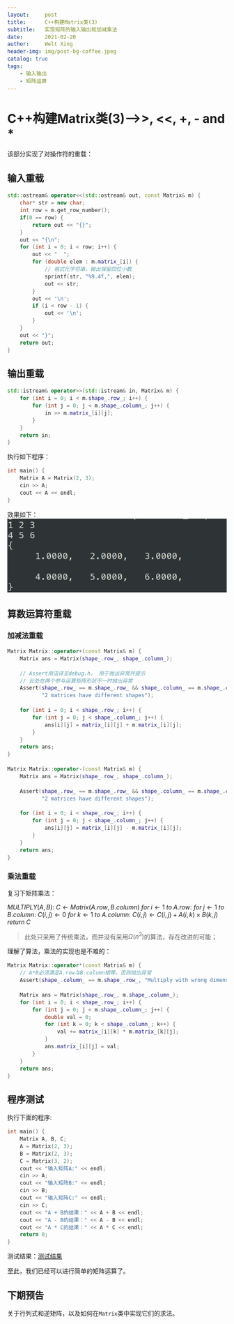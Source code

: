 ```yaml
---
layout:     post
title:      C++构建Matrix类(3)
subtitle:   实现矩阵的输入输出和加减乘法
date:       2021-02-20
author:     Welt Xing
header-img: img/post-bg-coffee.jpeg
catalog: true
tags:
    - 输入输出
    - 矩阵运算
---
```


# C++构建Matrix类(3)——>>, <<, +, - and *

该部分实现了对操作符的重载：

## 输入重载

```C++
std::ostream& operator<<(std::ostream& out, const Matrix& m) {
    char* str = new char;
    int row = m.get_row_number();
    if(0 == row) {
        return out << "{}";
    }
    out << "{\n";
    for (int i = 0; i < row; i++) {
        out << "  ";
        for (double elem : m.matrix_[i]) {
            // 格式化字符串，输出保留四位小数
            sprintf(str, "%9.4f,", elem);
            out << str;
        }
        out << '\n';
        if (i < row - 1) {
            out << '\n';
        }
    }
    out << "}";
    return out;
}
```

## 输出重载

```C++
std::istream& operator>>(std::istream& in, Matrix& m) {
    for (int i = 0; i < m.shape_.row_; i++) {
        for (int j = 0; j < m.shape_.column_; j++) {
            in >> m.matrix_[i][j];
        }
    }
    return in;
}
```

执行如下程序：

```C++
int main() {
    Matrix A = Matrix(2, 3);
    cin >> A;
    cout << A << endl;
}
```

效果如下：![效果展示](/img/in_output.png)

## 算数运算符重载

### 加减法重载

```C++
Matrix Matrix::operator+(const Matrix& m) {
    Matrix ans = Matrix(shape_.row_, shape_.column_);

    // Assert用法详见debug.h， 用于抛出异常并提示
    // 此处在两个参与运算矩阵形状不一时抛出异常
    Assert(shape_.row_ == m.shape_.row_ && shape_.column_ == m.shape_.column_,
           "2 matrices have different shapes");

    for (int i = 0; i < shape_.row_; i++) {
        for (int j = 0; j < shape_.column_; j++) {
            ans[i][j] = matrix_[i][j] + m.matrix_[i][j];
        }
    }
    return ans;
}

Matrix Matrix::operator-(const Matrix& m) {
    Matrix ans = Matrix(shape_.row_, shape_.column_);

    Assert(shape_.row_ == m.shape_.row_ && shape_.column_ == m.shape_.column_,
           "2 matrices have different shapes");

    for (int i = 0; i < shape_.row_; i++) {
        for (int j = 0; j < shape_.column_; j++) {
            ans[i][j] = matrix_[i][j] - m.matrix_[i][j];
        }
    }
    return ans;
}
```

### 乘法重载

复习下矩阵乘法：

$MULTIPLY(A, B):$
$C\leftarrow Matrix(A.row, B.column)$
$for\;i\leftarrow1\;to\;A.row:$
    	$for\;j\leftarrow1\;to\;B.column:$
    			$C(i,j)\leftarrow0$
        		$for\;k\leftarrow1\;to\;A.column:$
						$C(i,j)\leftarrow C(i,j)+A(i,k)\times B(k,j)$
$return\;C$

> 此处只采用了传统乘法，而并没有采用$\Omega(n^3)$的算法，存在改进的可能；

理解了算法，乘法的实现也是不难的：

```C++
Matrix Matrix::operator*(const Matrix& m) {
    // A*B必须满足A.row与B.column相等，否则抛出异常
    Assert(shape_.column_ == m.shape_.row_, "Multiply with wrong dimensions");

    Matrix ans = Matrix(shape_.row_, m.shape_.column_);
    for (int i = 0; i < shape_.row_; i++) {
        for (int j = 0; j < m.shape_.column_; j++) {
            double val = 0;
            for (int k = 0; k < shape_.column_; k++) {
                val += matrix_[i][k] * m.matrix_[k][j];
            }
            ans.matrix_[i][j] = val;
        }
    }
    return ans;
}
```

## 程序测试

执行下面的程序:

```C++
int main() {
    Matrix A, B, C;
    A = Matrix(2, 3);
    B = Matrix(2, 3);
    C = Matrix(3, 2);
    cout << "输入矩阵A:" << endl;
    cin >> A;
    cout << "输入矩阵B:" << endl;
    cin >> B;
    cout << "输入矩阵C:" << endl;
    cin >> C;
    cout << "A + B的结果：" << A + B << endl;
    cout << "A - B的结果：" << A - B << endl;
    cout << "A * C的结果：" << A * C << endl;
    return 0;
}
```

测试结果：[测试结果](img/algo_test.png)

至此，我们已经可以进行简单的矩阵运算了。

## 下期预告

关于行列式和逆矩阵，以及如何在`Matrix`类中实现它们的求法。